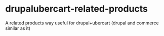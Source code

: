 # drupalubercart-related-products
A related products way useful for drupal+ubercart (drupal and commerce similar as it)
